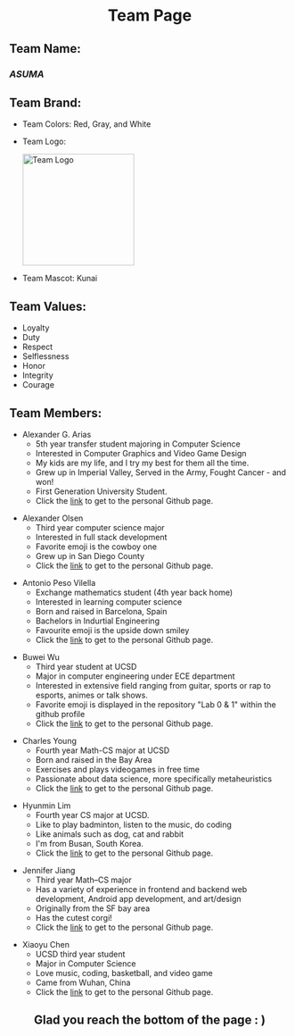 <h1 align="center"> Team Page </h1>

<h2>Team Name:</h2>
<h3><i><strong>ASUMA</strong></i></h3>

<h2>Team Brand:</h2>
<div>

-   Team Colors: Red, Gray, and White
-   Team Logo: 

    <img src="https://github.com/cse110-fa22-group10/cse110-fa22-group10/blob/main/admin/branding/teamlogo.png"
     alt="Team Logo"
     width=200, height=200/>
-   Team Mascot: Kunai

</div>

<h2>Team Values:</h2>
<div>

-   Loyalty
-   Duty
-   Respect
-   Selflessness
-   Honor
-   Integrity
-   Courage

</div>

<h2>Team Members:</h2>

<div>

-   Alexander G. Arias
    -   5th year transfer student majoring in Computer Science
    -   Interested in Computer Graphics and Video Game Design
    -   My kids are my life, and I try my best for them all the time.
    -   Grew up in Imperial Valley, Served in the Army, Fought Cancer - and won!
    -   First Generation University Student.
    -   Click the [link](https://github.com/MathElderGod) to get to the personal Github page.

</div>

<div>

-   Alexander Olsen
    -   Third year computer science major
    -   Interested in full stack development
    -   Favorite emoji is the cowboy one
    -   Grew up in San Diego County
    -   Click the [link](https://github.com/aolsen07) to get to the personal Github page.

</div>

<div>

-   Antonio Peso Vilella
    -   Exchange mathematics student (4th year back home)
    -   Interested in learning computer science
    -   Born and raised in Barcelona, Spain
    -   Bachelors in Indurtial Engineering
    -   Favourite emoji is the upside down smiley
    -   Click the [link](https://github.com/apesovilella) to get to the personal Github page.

</div>

<div>

-   Buwei Wu
    -   Third year student at UCSD
    -   Major in computer engineering under ECE department
    -   Interested in extensive field ranging from guitar, sports or rap to esports, animes or talk shows.
    -   Favorite emoji is displayed in the repository "Lab 0 & 1" within the github profile
    -   Click the [link](https://github.com/Yr-Nemsis) to get to the personal Github page.

</div>

<div>

-   Charles Young
    -   Fourth year Math-CS major at UCSD
    -   Born and raised in the Bay Area
    -   Exercises and plays videogames in free time
    -   Passionate about data science, more specifically metaheuristics
    -   Click the [link](https://github.com/agctute) to get to the personal Github page.

</div>

<div>

-   Hyunmin Lim
    -   Fourth year CS major at UCSD.
    -   Like to play badminton, listen to the music, do coding
    -   Like animals such as dog, cat and rabbit
    -   I'm from Busan, South Korea.
    -   Click the [link](https://github.com/hm10000) to get to the personal Github page.

</div>

<div>

-   Jennifer Jiang
    -   Third year Math–CS major
    -   Has a variety of experience in frontend and backend web development, Android app development, and art/design
    -   Originally from the SF bay area
    -   Has the cutest corgi!
    -   Click the [link](https://github.com/jennifer-jiang) to get to the personal Github page.

</div>

<div>

-   Xiaoyu Chen
    -   UCSD third year student
    -   Major in Computer Science
    -   Love music, coding, basketball, and video game
    -   Came from Wuhan, China
    -   Click the [link](https://github.com/kevinchen772) to get to the personal Github page.

</div>
<h2 align="center">Glad you reach the bottom of the page : ) </h2>
